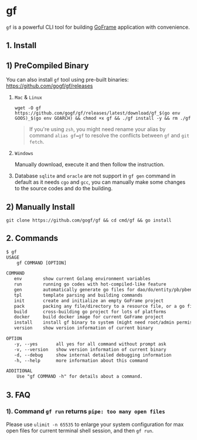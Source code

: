 # gf

`gf` is a powerful CLI tool for building [GoFrame](https://goframe.org) application with convenience.


## 1. Install

## 1) PreCompiled Binary
You can also install `gf` tool using pre-built binaries: https://github.com/gogf/gf/releases

1. `Mac` & `Linux`
    ```shell
    wget -O gf https://github.com/gogf/gf/releases/latest/download/gf_$(go env GOOS)_$(go env GOARCH) && chmod +x gf && ./gf install -y && rm ./gf
    ```
   > If you're using `zsh`, you might need rename your alias by command `alias gf=gf` to resolve the conflicts between `gf` and `git fetch`.

2. `Windows`

   Manually download, execute it and then follow the instruction.

3. Database `sqlite` and `oracle` are not support in `gf gen` command in default as it needs `cgo` and `gcc`, you can manually make some changes to the source codes and do the building.

## 2) Manually Install

 ```shell
git clone https://github.com/gogf/gf && cd cmd/gf && go install
 ```


## 2. Commands
```html
$ gf
USAGE
    gf COMMAND [OPTION]

COMMAND
   env        show current Golang environment variables
   run        running go codes with hot-compiled-like feature
   gen        automatically generate go files for dao/do/entity/pb/pbentity
   tpl        template parsing and building commands
   init       create and initialize an empty GoFrame project
   pack       packing any file/directory to a resource file, or a go file
   build      cross-building go project for lots of platforms
   docker     build docker image for current GoFrame project
   install    install gf binary to system (might need root/admin permission)
   version    show version information of current binary

OPTION
   -y, --yes       all yes for all command without prompt ask
   -v, --version   show version information of current binary
   -d, --debug     show internal detailed debugging information
   -h, --help      more information about this command

ADDITIONAL
    Use "gf COMMAND -h" for details about a command.
```

## 3. FAQ

### 1). Command `gf run` returns `pipe: too many open files`

Please use `ulimit -n 65535` to enlarge your system configuration for max open files for current terminal shell session, and then `gf run`.







